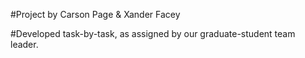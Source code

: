 #Project by Carson Page & Xander Facey

#Developed task-by-task, as assigned by our graduate-student team leader.
